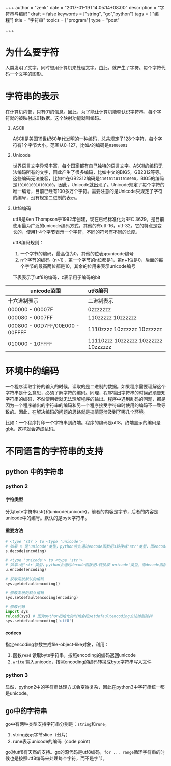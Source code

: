 +++
author = "zenk"
date = "2017-01-19T14:05:14+08:00"
description = "字符串与编码"
draft = false
keywords = ["string", "go","python"]
tags = [ "编程"]
title = "字符串"
topics = ["program"]
type = "post"

+++

# 为什么要字符

人类发明了文字，同时想用计算机来处理文字。由此，就产生了字符。每个字符代码一个文字的图形。

# 字符串的表示



在计算机内部，只有01的信息。因此，为了能让计算机能够认识字符串，每个字符就的被映射成01数据。这个映射功能就叫编码。

1. ASCII

   ASCII是美国19世纪60年代发明的一种编码，总共规定了128个字符，每个字符有1个字节大小。范围从0-127，比如`A`的编码是`01000001`

2. Unicode

   世界语言文字异常丰富，每个国家都有自己独特的语言文字。ASCII的编码无法编码所有的文字，因此产生了很多编码，比如中文的BIG5，GB2312等等。这些编码无法兼容，比如`中`在GB2312编码是`1101011011010000`，BIG5的编码是`1010010010100100`。因此，Unicode就出现了。Unicode规定了每个字符的唯一编号，目前已经有100多万个字符。需要注意的是Unicode只规定了字符的编号，没有规定二进制的表示。

3. Utf8编码

   utf8是Ken Thompson于1992年创建，现在已经标准化为RFC 3629。是目前使用最为广泛的unicode编码方式，其他的有utf-16，utf-32。它的特点是变长的，使用1-4个字节表示一个字符，不同的符号有不同的长度。

   utf8编码规则：

   1. 一个字节的编码，最高位为0，其他的位表示unicode编号
   2. n个字节的编码（n>1），第一个字节的n位都是1，第n+1位是0，后面的每个字节的最高两位都是10，其余的位用来表示unicode编号

   下表表示了utf8的编码，z表示用于编码的bit

unicode范围                       | utf8编码
------------------------------ | :----------------------------------
十六进制表示                          | 二进制表示
000000 - 00007F                 | 0zzzzzzz
000080 - 0007FF                 | 110zzzzz 10zzzzzz
000800 - 00D7FF/00E000 - 00FFFF | 1110zzzz 10zzzzzz 10zzzzzz
010000 - 10FFFF                 | 11110zzz 10zzzzzz 10zzzzzz 10zzzzzz 


# 环境中的编码

一个程序读取字符的输入的时候，读取的是二进制的数据。如果程序需要理解这个字符串是什么意思，必须了解字符的编码。同理，程序输出字符串的时候必须告知字符串的编码，不然使用者就无法理解程序的输出。程序中遇到乱码的问题，都是因为一个程序输出的字符串的编码和另一个程序接受字符串时使用的编码不一致导致的。因此，在解决编码的问题的思路就是搞清楚涉及到了哪几个环境。

比如：一个程序打印一个字符串到终端。程序的编码是utf8，终端显示的编码是gbk。这样就会造成乱码。



# 不同语言的字符串的支持

## python 中的字符串

### python 2

#### 字符类型

分为byte字符串(str)和unicode(unicode)，前者的内容是字节，后者的内容是unicode中的编号。默认的是byte字符串。

#### 重要方法

```py
# <type 'str'> to <type 'unicode'>
# 如果 s 是'unicode'类型，python会先通过encode函数把s转换成'str'类型，而encode函数的encoding是sys.getdefaultencoding()的值
s.decode(encoding)

# <type 'unicode'> to <type 'str'>
# 如果u是'str'类型，python会通过decode函数把u转换成'unicode'类型，而decode函数的encoding是sys.getdefaultencoding()的值
u.encode(encoding)

# 获取系统默认的编码
sys.getdefaultencoding()

# 修改系统的默认编码
sys.setdefaultencoding(encoding)

# 修改代码
import sys
reload(sys) # 因为python初始化的时候会把setdefaultencoding方法给删除掉
sys.setdefaultencoding('utf8')
```

#### codecs

指定encoding参数生成file-object-like对象，利用：

1. 函数`read` 读取byte字符串，按照encoding的编码返回unicode
2. `write` 输入unicode，按照encoding的编码转换成byte字符串写入文件

### python 3

显然，python2中的字符串处理方式会变得复杂，因此在python3中字符串统一都是unicode。

## go中的字符串

go中有两种类型支持字符串分别是：`string`和`rune`。

1. string表示字节slice（分片）
2. rune表示unicode的编码（code point）

go对utf8有天然的支持。go的源代码是utf8编码，`for ... range`循环字符串的时候也是按照utf8编码来处理每个字符，而不是字节。
